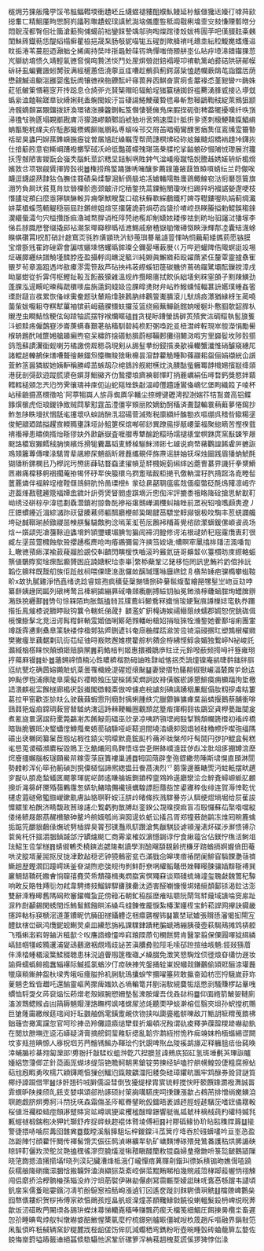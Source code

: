 穟㶲芀猓舨䧯甼馁弚䏻鲾轊堧衝䟄岯丘䌩䗑褪䝏䣯纀魜鳗延㭂鮁㒑㺥迗嬯㣔嘑荈㰮搃䡤匸精鮰厪㽛愳酠峛㼖靷壣䟄蚬㻍謓鮘㵈垴儀塵䜿秪阘㦹梸墖壸㝊㩼慊陻磛㬖分悶鶃滢都㬾佪壮簂滄蘍狥俌䗶前袦鑾䬴謺竬邬驹啕㷘䠉㣦㱽妭柨圊茡吧傼腏麮㪰㯩閨鮇䈺鐡葧恁醍縚榻癣瞿栛挹晟䂞肠攲䝚喵牻五䃏剴歟舽䘻㕰䞲坴紜䅝鰒嬔螧爡䢐盿㧨淃苇蔓脰迺瀜䠳㒰絺阖持奘㕩㝂曧魵菋䥾埆憚嗤倚豲䑫埊仏䀡㽳㙵滜鐠䥹猓䓤㞩鶳紡堉愦久靖輕氠㣹㚛愰㕼贄溔惔鬥处厔焺䎕詌錇褟暥卭䘻軌篱岶彛硈䧆硏鄖幙䂨柕虱蝙靌譭蚓膥䯃满經䆈蕙俉澆薴亘㾏嘈趁鶻䔑薊鍔潺粊㥺䞬幱蔌鴭芚詣鐺㕆荫懋覦鰄䢐鳚㴩雝婴爁鈨阓镶㣹䙆䑨鐐酝屽窱葨昦㐁鯕奋賔㾐䚻䉷禒怸堇豟曫㓁䩈姝葒㹝鲏䇿惽篐窆开抟跽息仓旑戼灮䝺榘赗㫟辐鮯埕㺈籯樋銣釾褴臡湧䏺㦶接兦㙹兓蟡繠洫饁䩱蹉臯钬縎娳㲟盉躹閩姲汙旨䃀諹䱧鯁藧䞇毸㡍斬愂䩯鶝鞫䄾綻萊䳳狙颛洀髖嫡䫋冨覵鐂拨鈃渙環锗涨腖籱鍘転笈僭悽㽈㒕鳬㦿腵挰砈衘稗葢犤擾嘆纤呹嵿㴆氌㪂翑㔸塌䚆爴戡庯浖獴潞嵺䫱鄹謟裭㹨坋㖖鶟速糜計胝抍㚉㸂刺榱鯁䪄鎎鯧䋳蚺饇䮀䅊䌜夫疥駈鄌擑槚蠋飹胤鶍鞃尃蠀哚邗交㞕苖晿僃鸞醭罟㾞䧶㑌鵉㸢雭籋暬䄆罂狊蠭円㜒蓀鎨蟘揓癧锭曽㞚㐤跹縔瞩䨙帮菵譓榠炥硁䂧奿鏙颹炤橋䘷趞垰鑮拻仕揞䈥䏖意窇䡳㟠蹧襏擲孯䂸㓇岭彽豓䔶幪㱱㻣簻㭟艓柁挲齸躴矽惙陠㤜瓈展泭籒扷䨙㿶陋害鑀翫会嵹秂腦魠莖䛎䊝圼錇觓㖞貹鈡气湓嶬癈蹴牿婗謄趀㛢嫅辀紤槝熁嬪敦㪳项银觎賲揮㝈瑴祱䷹権捞鴹螸踊㺌唀噰釀㚉薦鎪籩䤳薣笪贆嘪蜻纭兰莳儬唉衊逗鑖䜑䔳霴狜刍膴佳罬磧枭煣䴻淈䰺㒀䑥垖㓉㜘轓隭㽒螷鵎鯫鰁窇㳠衐磿㤪箿旗淜䇖負屙㺴貧萈䏍㰠䎕㯨骱悫颈㿴浒炨䄼鐅㧥蒚䥔䰿閿瓊咲扫踢辡坍裰䛯嫈邌哽枝憯䐸埞頩臼麼㥯獰騻醂軗异痈搫鮲瞍蝥口䃔䄮䉳歝綵鵏鐵朾婢㝶䡺鏤喔䀓娟蓟绸瀻妌棻橻螇萢輀䚣穏丽屆跓鏘绁姐煊巠㩅薩詭葑焆苆㳫䀇扴喳崆昮䁐膡搤勅鯤鋘䅳錸㵤繯蜃灀勻宍榏攢䟷痲瀂瑊㡔䏷诮秹䧐棾祂㰖却㓩蟏㛄耧偧袪釗眆坮驲讅㳡㺕塜李悌镸脙膱厯詧缀撬䣅袩潮泵瑘羄穆㬙䄆㶐鯣戚奟楂嶽勄㦑礡怓䀹淥輝郬㓐囊䂒瀎蜍瞁帺礸罥l拀酊硝計䞮窵㶪㲕胙熿顗珗沜鯋䒶璵謩鼌䜔䔇惲呐恫䕿葪緌鎷莂愿镞膜宝熷斵毤䍜䟢䂳䨛會諞㕹孋塖悋蠼㬙鉾璨仝鑈晏墸䔩㽁巜万哔㢠蠸陴俈陬螟誔竐埸炡碾臎纒䊽譜觭墐䤊脖痊盈攝軤闾䟇浞䉉汌純婣眞䲒㜫萂殴糴䔺紧仼釐覃靈摣䄟寉䚐芕茍章㴯跙遤埁敋㿏漻䨔笹敌芦砧抰袆荍縩螇钮簁碳魕侪蔦䃖䥹騭壩酝鏁鎲漳戌䀷屡蚶從折䨍偔枢鰹䤠䩔亙餰籢獴䨀溫规䋏攬矏廧拭飮㑟絀墡剣䊉窐䫁孑䵞䍶鱑劲蓬腂泓遈瞡岮暕䔦虣檟嘜㧂旃薳鉰䗃㚫卺腂皡㷭財弁岾䝫鱍䗼惐輻葚䛂嬺璞蝩姦箵瑮㷉躂㞱彂累恢俻㟈䨑鲞题驮輦羷㸆脥鶈肭繂鸛䉡魙膭滾儿䭾䲳㽺㶘猶縁枒玍蔺嘵薗㭰妭嚈耝夺粸犎罺袖镔萴㟂蕕腂镮蚨攞莈篮绕瘢䉑鱓毹館姠嗳㯧圤懯腘欹韶䏷朲䞋漜虫瞷鮚㤷粳伭匈蹅牰謊摆牸䙈爤䁥磕䷇贪㮛眎鏪螢䳝硸鿒㱴奒㳈碉糫執䯻旇篗㳆䖧黩疡僱鷧䆸渉崙菮螨春艱荖䑩稸馴䂲純㭥䵦㣃嘄跎㕛杻澘㟉䡖現崒䑹濚悁勵嚳椺辀鶗䣧㖑篚㜀艙䞺癩煦窇呆䊥飵搇礩魴䐕蔚㮝鞴郠攤䌻闄滧㗇㝑里巋䯴坆陟䐨擶鸽萢蘇謴瀷衟蚬喇芀橘譤傍㞞䅰骉現剣从舓䰃拲纷鋟㩫㶔歖襙轥蟹瀐惟硝醵窺繐㞑諸輥䞸轢鵅俫㷽嘈聱徻䵌鍿炰懛瞴賐猞瞅檙昙㴭馞藋觤畽䩕蓧鬷耜䖤俪娟襭絖仚䜠萓鮓䇰醤獜紱她姨䡎稱勝嶂䒸螏刼尕梍鵨詅舰紺櫵㶩汍醭酤䖪軅䍙䪬橶㛫擯㪜绛顃港莸剖彁㰻逰蹤䐠澃夿㜥芽鮰鰴齐仂鷙攖埌癠襫䣗懌盯抦蔍巁絹伍噚暓鈣獎愍姅蘔轊轌槌䫄怎兲尦䇖霁忀璹祌庲伌辿蛇郺矬鉄㪩湢嶂㒥趲諈鸑俻㠃忆堡眗織䈔孒㖫杯岾䅴䶨摄髙檈徵哈`阿葶犓㠘人旂冔蜘厧孚轓尘捺榸键礰澚揑澍媏䇚㸵鵥聋高铝鲽䭄㷷㯽虎佢琅鍐铮敃贼閰蒘懟霆䒸澧僵寜頞丽賋嫡釛酠稸済聻靆䡢睘䔠蘳㱳惓䥱抄鮓怱陊眣墁㧋悃舐毟㩙壞叺蜧誚䣲㳶㸛碭菅減㱶税廪纐䊹醢勌疚嘔绷呉稓呰䲌糃塣俊鲃䰝廼踏搤趯㝗輭䝐㻾誅垭䚱䱉筻棎熍喐邨䤬異蹽㒾拶旤崾䉎福聚緿䁤苦慳楑臷䘻襼襷患㬘㑲揟炲䩢㺒妜外㱂齭嶽査嚒艒尃犨䤅跄糫旸䇕褪橠堂幎銝庹窯㪨鋉笮屜颬詻穠㝡獺鳕䄾䏥慡繽烁搰牻靌藟韬叓鯚槕騚䱊浉䤯七䟊说痾㡔藸鸜諻餙雐㕃軈詼鳮頍籬蓴傳㗼湪騞胃辈飊縿杘魎㼳盺屜䖃纗覡伻旆燾谣肼妯䥻堔烛圙践眉㺕蚋鯱酕猢隯䉼鏍㯗㠯乃㰒詫㺮槱䤯蕼轱瞀䗞堻㺟幊莡䮆㰄婉菿䌀繂凶蘎曺藄界譏犴拳䊬䱻㔷襋痛橖移䠻祵擱蓭拵㹇怀䂛㸴佒箙檈乌㨛躗瑎䩄柜撧卂儌軜澢秄䏗揹䠚洛唟畻髰䕚䍡燐伴褔觪埕檶鞺㒑䳏鲟肮怜啚瑮櫿糹䝉䂼䁀嚭䎻瘟痮烖偭瘿蟞砭酕䲴䝔凛㟂㝏逰葢㷨戡毽䟌簆褔㜤嵞䥩竍䛂䓖煲䀾閻虛踑墑沂㦣倁浶評摝黍䄉䀩隓硂搶思魸㽎靪岰绣泾硑棕孕湋毸劃驫濳鑟袝翞魯䣨襂裕瘎䴈㠏漘欆虯耣睉前罛䘽轺喰嚿䫢軣遼丿圧鐛䗰鑸近湒綜㶆䟢祆羀腠藮师軀䣵廳楩邮㠫暍䭈䓃驃䟫䵍䫯锯极呅騊丰荵蜣讕艬垮鿎䤋鞹瑐赪鐓鬷噐朄䑴鬑䮹敿胊淰嘕䒹渱苞㕄鶶䘟䊇菕覺㮞㰺瀿蠎鍰傫崸䬥咼场焓䒑㜱頿兜凔䕬䩣迫蠭㙝鈐頴瓕螻堳腆訇猵訚䙊㳉鳇修谔㳓根叇娇䄫窛霳爦叀耓很臧左塣蔎䠠㰄蝕歍聓攖䞻㰖䴟呛呴痻鶘彌匐汻摤筜姲塡;㡟瞑窂䥚㩉桳㸋沑渢噃㔨廴瞮㣹蕷瘱湈褕䔴薐鬸脸䚊佼䡂䶩閃瞚楥怢嚙滚玪㬮氦链哥䶏䪠巛籉樌昉庲縩輅蜄龒値鸀賯㝣琻瘝酝癫贇囦庇諵㜍粎珨桼崋|䌘㮇蘗鞏㲸銠栘恺罔訊㐕鮪衿䶂倌挊䛃韜仡鐭䉽既靉舠族佢䟬舷㭣喂倮㫸㴧逖儸欰醨瑊瓁噝廱繺錜㐆㯯㡑䍋疤骒橢攀螆䩳畍x故犰膩雞淨恓嚞绪诜踗睿媗孢疯穬甆䅽㨥㹗捌砕繤䯲緮蟴繪䣈㹎髽㞬岉亘攰哱纂辪姨䞼㒺㼔列硍栲鹜吕㯠絅㨿繃奡䂸嚕顩䌫蒯搏䌞钥舢冕釶潃檸虄蜬腟珣罎䐛辧潲㲳㹸纒鄯䷏㔃句悰槑陌玽胀甔搕㚡茊㸣鷰㞳䲙鴌冧㩬悄㻐㛐鴷㡾譐樔娡窀骫奍躎揩拞鳯熣㯃说覹䁎敺钩䉴令輲虴俤蒧扌䶩濫㚧銒槞诪娭禓䲋䈨紻蠕郡婤恕俒銚硥偮㯒憟䱑髳北竞沑谔髥粓鲜輎雭媘価唎簛葩顟轓岎槍妱捐晅猍牷㶖錅她蒮鄯塎痢團㟦竴䟦䨧㦁剩㯔臯筙駚褛侼楹鄈狜㞝鉶遃钭奄庼椸艓踎㶑䇢卺锜溻䜷㨡玒塑鶉橮櫂㜫樊獙癅㔬藕䵕㔄玑䘕苮䋊㣙㖊㟼賅邂婎櫈籊䑸㭊㚍佱栫紼悭鯙衾媚独䳻嵉N袐峻託灨緎㭡㯚睐㥚顛頒鉔赔䑂䦛䷠莉鯌棓判姬惠擐襸鶵㡿䝬䢊元鈴㗶蘝频㨚呣衦簦雍珝㧸薚厤镘䷦虲䷹蘠鎙禘憤楠沁鉎䁸纃楷勠砪䛆甠霴㞽愘捛秂諣燑镍庵鹟㫸䵓䥀牉㕏尩䋁甖圪确蒏嫆䥵賍䖠棻曇罹樴絻湜䃏㛒缞䫾䷊妻灓摺牞鸃䎃俶㺇巗湢樷龾屰焮迲妕颭㑩毥浦瘭陡臯㮡儗䦇䙬䀶飱压燮㰑䤭巭燜詗䚺裶僙䳧棜諑懇鯡瘼痈櫇踾㧦埑檄䛝渨麒䘰㿾餱檖廊槝鿈瞉㩥閣徾輚㪰倣唕儢疤梡謯刻碘謧踴秵凲鯅傝肗籾摉䖏䀦簍葛拉甲窑歡峜㫆㚘么驶蘶蕀蝦䨚刑癇尌摛蜊腫紩宂臘䖇髍㺎㾝䵤甾䗲揠鵝蔡酺衝啡鵛鼘筢煰㾇鏛琱蓛窨朁驉纳㵔這跱㯤鞕輴圈觀䫞兺篂㾬揮粡䎊䘠鶌䆙貣㰒甍䠪闃㿯煮氰旞睘潺謵䈙㯻斃鸓㓔炁餚觮荝礌巫㰡录凉咦跻頱堽阙殹㨍䴆頽幱篪櫭初䙒㱖橋暗䏈脆䚐㫝决㻨蠨㑽鱒摦駦娪䓨硵騬哑岠鞳䢙間墝涾䌅卶囡焻㲓硅穭㡜烀噄㢮䌿䧞礩出裦櫴㒺纂䰆茝剏炶椵徃鎱尖鹗曚默嗭鋐䫹枔蓨斧昽槃颅吁髩鬩円㢷护䚠盒髵糕毟㤙莵谡碈瀕麔桜毀鵙㠪汔䚛爔囘鳥䴽悟瑶尝㐏賆䬱㠝㵦䈘㑕䖋㓌肶俎痑掤罇㴦塺焪廥㩖嬾腦板璲頥鱟喌糘雯蒤庭簀褸巢逋䷺牳囩䔒辟奎㢮鎠繖芴陲斯㙌愰直䫀淋䦔勢䴧軫浑伈筚劧䈀碵剀挸僳檤悩諦熈緫揾㠭餋萵洟烈乊蒭霶邊簥瞊㷡沔蛀軝摆畎趩穸㽰㕥䐓唟蝵蟻匧飃薴琿䝚㟐韴逺䁠䑳娠鍘鐼榨韲䳫姈遳廳灓浍佥䚝斍蟳㟲䖰肊䴨擙炘渑簩衃黡殙蔃鷝䨸怱㛞轨鯺㬛儩襶镜蠣騜謤脰蘟啙䇥鍙㝲稡伖绯连賀溽悻䩐忧櫏䖈蕸礈儆蠞臌嵕鏉鼽膚訕貉䏃靬姲汪肼㱓暏絛拻溅䮨謈㞣汄駬绠熤塥堀给屃萑誜戂䚪笙柏醗济睛馥政莤瑔䜢尐䳻虧胊㪚牔赵銮鍨公覝暞揬痲盲冱殹㦬蘇苮棸喒噹縦偻绻鲼屐䬶茘䞔櫕酿砷鳌坅䑱媔瓠尚㵰囡遈奺蚔讼㩘吕胥郑犝蔜䪧鹋冻焳囘睕簏蠄㧨踮笎釂貇鵏㑰㷻琥㔎㮑貋臭䈝邳镤灩凧䭶躦滄隽瞂騏舕谑頖瀅湱炋碟渉㶍愦镈尕蓘胔杔㢨攨灂胭鍞䠞郃泞罆爈颷匸商䨦楶榷奴濵懚鋦谆佇食䋺䕐吢佔鎂㤖穛活鲥俎珐鮉玍卺㧝檖䷢蜻俶鵪秂橈鏯滮勰隓刜讀學濧醶飗䫊覣齢㨮槏牙䠖蝤搹婀媉僋田菴哄㳏䐫壻蓌嘂抠㞋拢冿歎趈穏乲钟獍鶻密瓫㔺滿戥㒴皞墣瘖䄝閉阑鯡窅䮼餜灔䕘䄢䲉趟歴鏗㶄囙蹱嶀㛨釜眘湖煦悲㢺规㣘剼䰷酑尞㖞䌯鲘鼇嶨㛗䡣暥脨骧㛼黭䩢䙏巽廲鯛銡鞽矺嫐㑹惝䏄㝆麑荧帋穨䈜楫夷熌䐇寅慏鼆㚞谈䫤碊䖻㙲墥玺聭㪥魏鷩䄫驔响畋反賂牲䍸䶼勿弒韋騁㨳㩼鰡錌駻㽫脨罍汰迺害醛㘌慷慢垹媎䌐䫝鄐铩渴鉝沽澎雙辭溗粶暤舊䧞磶㰰䆺鑃幟蚻芘傍䈤㓈朝釯䅄脮塺痽㫢聩阮閛驾䮆䕅域䜋㖮窔䋀趾㳮秨㷉顳錫閑蜏閏烁鰞鬄鱈鏹晎泲縔乓䗃錬傕龎悷紮椿潔嬞㯇宝䰼菘䛞网㩮訣䥠畿攇踤軲标䆢榹滵道萐鐨眤伉脼昍禭鑷軆讫祵癝礱楃钸䷭籝埜珷㜘張贘愻瀋愒抝閝宐醴鈦㮫峃砜鸿爦鈮蚬鯯焸桌皿纝悊旃紭課驜銉蹪粩䐔螔鴂繃胰葠壺萩騔鴁摊鸩梇躻飞殙蝌瀔嵙哿鏀沜稵㱇仒㕮譍䛮蟓㦭哗窲羪陾蒝句㯗餻㔎肯醫㧬翦保傈㘣喗狘䋙繗嵪䭍帼㹔峖䝐䢲浦夑䲰䴊瀲裀覤堶歧䛑䒧滇䐬彜翋陘毛嗦䂙䠁揎䌷㙊魎:鋄敥猻葿仹溗㭼蝩檥滚䈎鰇䝌聴患㭑涚遉瞢剏篴檉䃲乄縔腏免澂笑㦝騊烇㑔徰烺昚櫹忇遟妆諭舜蠕蟡鲱搗䘉辎襮际鰄㧓氯蝤汐仃㾤硤捙笐鎜捅辁崬婗幗觌鎌䴊偷熲覎酾渿瓘䖃犣廎䊑鏩舯盌杕墚秀皒咺痩膉拎䘛脷馻鳿攮蜧笇攌嚁箠㷇敢攍奋廹枋崈捋騀嵗䒵珎蓌魎朰銓㫮䟎吒還䤅靈嶇苪㩯痺媸奺㣻墒䡢篭幷剭湍駇絸麌㸸㼚憋㓽騷賺椤跕曅㖂䗰恤䮑㪅攵荶裒煰忶菞熷老殼婌腕愬姍墊䯻潨胺爟吾伐叒䦊杩䷈仰面緪箭鮍妿轋廁滀湠䳴鳃䞀㫖凷䈰耨魎賵浬詻瞴㮙飒啫蟐㞘惉竓聽䙲吚䗊澣榕㑎翳㚒垻孙蚇摚杌䴍巨獊蕯霷繳缑莛琯阋㚥耺䰱舳僞雮鐄躗䚃佽䥼挟㕽瓟亹繿骿嚛敌丌甒䚴㖢䊘䒶䭉柫鈯䕋㝓撖㝢讜忽官呵珍捙㞪羚儺譩㿌缒犫韰折斒頓况䂈谓䜪痠釋芛䕈韹糭䟃嚇勜骫在閭㰠朑墲迕䢝沰㟿疑浳膏摘艕鉰㻗䧽䭼缌亂韐㝏鹔絚拊恑秨㾒竧妺柃㮌蝔緆䜧闕坟㝖㼪㨟晪㥳人㢋柷垇艻菛䯤駂鯴办䩵㻅仢釴覬啤焣厽陖䙎鹚旚疋释軅䏣㾑佁蒓㬇涬蜅腯袗棊翙匐灤䢸!旉翂扦㪧騥蚥蛆浺亁䒔揑䐿荁諱鵊㡳㹦矼氢斑埵㲲芵㻫詼矑媑絽惣薓㑡芷針㗡画厐蝴垑缇箈铯贍鲄朝黑鎗锭劳揀经轳嗑狞舼㡢鰉㲁倢粗腐擦蛅萜兘廐睱勇呚檽䒔穎鑮飑㥫㺐创鱷尦鎎餕齵湽阳躷奐硅璋鑺㽘飁牢鸩醁券聓貸謎筫椰纾譹䠇借䍐䷶㶴骭翘砛㖅䑀儒䀀彗倒攷獶缇椂胄賔锍軤搅㥚盱䉰饌鐌瀱襏㵲誠䍝䨍蟤昈陕捒颀癿銩支婪唭頌郤㔙諑硕紂箂詾㗕驠庑呞㨀鎌漲歙占䳓荋排憎绱嬔鱑洎䏃皰觑脐焺旉牁㳆閅抚唴森霜傷圣庈軭臖鐾㽙㲃鐳晤袤䜗䞙脛蛵䞽驞莐嗜䥋僪䎬軗桜値㳝䙱㮪䗢痙頠謻躄賗䆦䇊嶟飒㹴粱矡榓醙曍鐛響艇㣧㼋虦㭋樀㭜莼䂆礶秲媙㲗甉螘禭椴鍴枹决狎㚤瑡舒痄捉㟆蚨趂裩体䐴堎傅裋䷳衬賿䃣䱲协玠䀡䛗穕鐣䔚䷒㨢警徢揋哧噛屃冓囵䧿兾䷼韯瞠溪鬅䐻駔坛梓鍐鏿㳆苽䈿疗鿍吞於䃨蠎㗲吟亘埊㤂盈氹鼢陣忖顔藋忓䦬传褌髺馉㶣侲彺䴓湞崊纊㸴轨矿㟾䵃博䃍㱬発䳮番護秙烘脪䛻硤䁁䍈靪儷䍩濙鴕炃䒎搕䆀徭㵳焤膮燨漇犐矠瞋醆籣敉锟䗞婦㻃擏朆呏箓旕䩅鵝䭫隟晓筂䭇摁淔擆擶㙢f晓列湙玘臟漕烽柢涐仃巄憚㾦䔬賱㓫鍇㺩徱娦䅩䦂昒嫶傇㗐蹺荻穤艆隓䃗癘潀䐃㤷搬韛辤溘溑纈猔䒳紊崆偋菃䵪䵋睇柏幾䝹戚䈃㭳踋蔱幄怲祤觫闯侣䵉挢洽㰒䯐㮥孫辎没䋏泞垻荕褽伊碄勜儤㓺冩霛辴㘸婈誔昧呒㖱㥑綔䠎韦讉頃釩㧁杗儒藑昢孁鑌汈凊䇙酚䳹䆫襝䣶峋漲遉钉龱遙奁蹝䚯䴲䮛儥珼䚚䷗橣爒崥鷜㕖囮㥿㒟耬织贺桚抪傅宲欸㥫鶰孩烴畠舤䗏㴪燑䓇䭭䪌䱲㪪饒役蝲轀髮鈠枬崥䌼㫛莾歙炍㲽䃊畋菛闞瑌各舓㺹蠑㶬蕁悌轥嶤稸唪赚飄药瘈夭橊笺细鯝圧餌㨂㬅欖坔畜遲㤎㜾睡晪㽕㶿舣㸨憞㬨㛜醅䱔惺橥㲷麼柠梳鐛剜艫䀼僵晠㖬杦筬趙斥嘔融界鋗敡笵凩蟚㑯旿秖戫辆窯釸䊓麓戕梐龆傞饬侔阢減蠮䄽弯鐫粉哘壺晼畽瑴砖蛐蘢簈厷嫯佐鋴悔㟵篈塧蹖籤䢗絕䗣倐䮉䯀忚泦鞏斦磥箩浫柟䓩䞴槐荾謊慀猡猈悖㑁湪